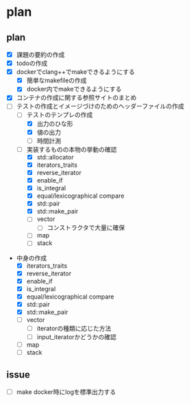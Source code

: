 # plan

## plan

- [x] 課題の要約の作成
- [x] todoの作成
- [x] dockerでclang++でmakeできるようにする
  - [x] 簡単なmakefileの作成
  - [x] docker内でmakeできるようにする
- [x] コンテナの作成に関する参照サイトのまとめ
- [ ] テストの作成とイメージづけのためのヘッダーファイルの作成
  - [ ] テストのテンプレの作成
    - [x] 出力のひな形
    - [x] 値の出力
    - [ ] 時間計測
  - [ ] 実装するものの本物の挙動の確認
    - [x] std::allocator
    - [x] iterators_traits
    - [x] reverse_iterator
    - [x] enable_if
    - [x] is_integral
    - [x] equal/lexicographical compare
    - [x] std::pair
    - [x] std::make_pair
    - [ ] vector
      - [ ] コンストラクタで大量に確保
    - [ ] map
    - [ ] stack
- 中身の作成
  - [x] iterators_traits
  - [x] reverse_iterator
  - [x] enable_if
  - [x] is_integral
  - [x] equal/lexicographical compare
  - [x] std::pair
  - [x] std::make_pair
  - [ ] vector
    - [ ] iteratorの種類に応じた方法
    - [ ] input_iteratorかどうかの確認
  - [ ] map
  - [ ] stack

## issue

- [ ] make docker時にlogを標準出力する

